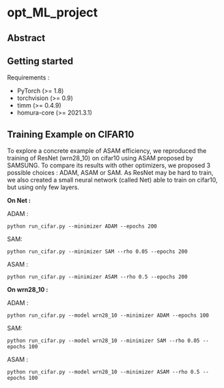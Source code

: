 # opt_ML_project


## Abstract

## Getting started

Requirements :
- PyTorch (>= 1.8)
- torchvision (>= 0.9)
- timm (>= 0.4.9)
- homura-core (>= 2021.3.1)

## Training Example on CIFAR10

To explore a concrete example of ASAM efficiency, we reproduced the training of ResNet (wrn28_10) on cifar10 using ASAM proposed by SAMSUNG.
To compare its results with other optimizers, we proposed 3 possible choices : ADAM, ASAM or SAM.
As ResNet may be hard to train, we also created a small neural network (called Net) able to train on cifar10, but using only few layers.

**On Net :**

ADAM :
```
python run_cifar.py --minimizer ADAM --epochs 200
```
SAM:
```
python run_cifar.py --minimizer SAM --rho 0.05 --epochs 200
```
ASAM :
```
python run_cifar.py --minimizer ASAM --rho 0.5 --epochs 200
```

**On wrn28_10 :**

ADAM :
```
python run_cifar.py --model wrn28_10 --minimizer ADAM --epochs 100
```
SAM:
```
python run_cifar.py --model wrn28_10 --minimizer SAM --rho 0.05 --epochs 100
```
ASAM :
```
python run_cifar.py --model wrn28_10 --minimizer ASAM --rho 0.5 --epochs 100
```
